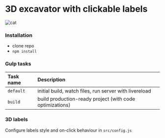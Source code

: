 # 3D excavator with clickable labels

![cat](https://user-images.githubusercontent.com/28541613/47376669-86194480-d6f3-11e8-8a40-86aaf85b6d0e.png)


### Installation
- clone repo
- `npm install`

### Gulp tasks
Task name          | Description                                                      
:------------------|:----------------------------------
`default`          | initial build, watch files, run server with livereload
`build`            | build production-ready project (with code optimizations)

### 3D labels
Configure labels style and on-click behaviour in `src/config.js`

